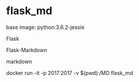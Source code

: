 # flask_md

base image: python:3.6.2-jessie

Flask

Flask-Markdown

markdown


docker run -it -p 2017:2017 -v $(pwd):/MD flask_md
